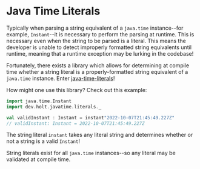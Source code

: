 # Java Time Literals

Typically when parsing a string equivalent of a `java.time` instance--for example, `Instant`--it is
necessary to perform the parsing at runtime. This is necessary even when the string to be parsed is a
literal. This means the developer is unable to detect improperly formatted string equivalents until 
runtime, meaning that a runtime exception may be lurking in the codebase!

Fortunately, there exists a library which allows for determining at compile time whether a string literal
is a properly-formatted string equivalent of a `java.time` instance. Enter [java-time-literals](https://github.com/bpholt/java-time-literals)!

How might one use this library? Check out this example:
```scala
import java.time.Instant
import dev.holt.javatime.literals._

val validInstant : Instant = instant"2022-10-07T21:45:49.227Z"
// validInstant: Instant = 2022-10-07T21:45:49.227Z
```

The string literal `instant` takes any literal string and determines whether or not a string is a valid `Instant`!

String literals exist for all `java.time` instances--so any literal may be validated at compile time.